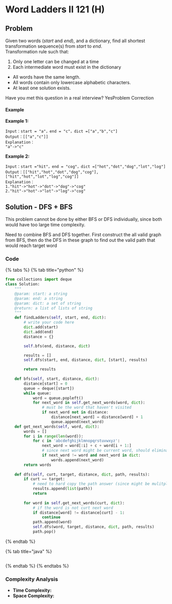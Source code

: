 # Word Ladders II 121 \(H\)

## Problem

Given two words \(_start_ and _end_\), and a dictionary, find all shortest transformation sequence\(s\) from _start_ to _end_.  
Transformation rule such that:

1. Only one letter can be changed at a time
2. Each intermediate word must exist in the dictionary

* All words have the same length.
* All words contain only lowercase alphabetic characters.
* At least one solution exists.

Have you met this question in a real interview?  YesProblem Correction

#### Example

**Example 1:**

```text
Input：start = "a"，end = "c"，dict =["a","b","c"]
Output：[["a","c"]]
Explanation：
"a"->"c"
```

**Example 2:**

```text
Input：start ="hit"，end = "cog"，dict =["hot","dot","dog","lot","log"]
Output：[["hit","hot","dot","dog","cog"],["hit","hot","lot","log","cog"]]
Explanation：
1."hit"->"hot"->"dot"->"dog"->"cog"
2."hit"->"hot"->"lot"->"log"->"cog"
```

## Solution - DFS + BFS

This problem cannot be done by either BFS or DFS individually, since both would have too large time complexity. 

Need to combine BFS and DFS together. First construct the all valid graph from BFS, then do the DFS in these graph to find out the valid path that would reach target word

### Code

{% tabs %}
{% tab title="python" %}
```python
from collections import deque
class Solution:
    """
    @param: start: a string
    @param: end: a string
    @param: dict: a set of string
    @return: a list of lists of string
    """
    def findLadders(self, start, end, dict):
        # write your code here
        dict.add(start)
        dict.add(end)
        distance = {}

        self.bfs(end, distance, dict)

        results = []
        self.dfs(start, end, distance, dict, [start], results)

        return results
    
    def bfs(self, start, distance, dict):
        distance[start] = 0
        queue = deque([start])
        while queue:
            word = queue.popleft()
            for next_word in self.get_next_words(word, dict):
                # must be the word that haven't visited
                if next_word not in distance:
                    distance[next_word] = distance[word] + 1
                    queue.append(next_word)
    def get_next_words(self, word, dict):
        words = []
        for i in range(len(word)):
            for c in 'abcdefghijklmnopqrstuvwxyz':
                next_word = word[:i] + c + word[i + 1:]
                # since next word might be current word, should eliminate, and should also in the dictionary
                if next_word != word and next_word in dict:
                    words.append(next_word)
        return words
    
    def dfs(self, curt, target, distance, dict, path, results):
        if curt == target:
            # need to hard copy the path answer (since might be mulitple possible answers)
            results.append(list(path))
            return 
        
        for word in self.get_next_words(curt, dict):
            # if the word is not curt next word
            if distance[word] != distance[curt] - 1:
                continue
            path.append(word)
            self.dfs(word, target, distance, dict, path, results)
            path.pop()

```
{% endtab %}

{% tab title="java" %}
```

```
{% endtab %}
{% endtabs %}

### Complexity Analysis

* **Time Complexity:**
* **Space Complexity:**

